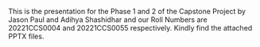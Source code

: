 This is the presentation for the Phase 1 and 2 of the Capstone Project by Jason Paul and Adihya Shashidhar and our Roll Numbers are 20221CCS0004 and 20221CCS0055 respectively. Kindly find the attached PPTX files.
